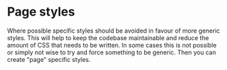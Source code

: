 # Page styles

Where possible specific styles should be avoided in favour of more generic styles. This will help to keep the
codebase maintainable and reduce the amount of CSS that needs to be written. In some cases this is not possible or
simply not wise to try and force something to be generic. Then you can create "page" specific styles.
